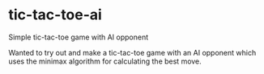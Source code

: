 # tic-tac-toe-ai
Simple tic-tac-toe game with AI opponent

Wanted to try out and make a tic-tac-toe game with an AI opponent which uses the minimax algorithm for calculating the best move.